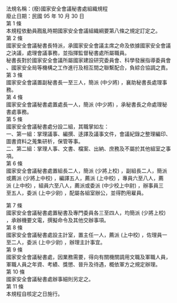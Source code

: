 法規名稱：(廢)國家安全會議秘書處組織規程  
廢止日期：民國 95 年 10 月 30 日  
第 1 條  
本規程依動員戡亂時期國家安全會議組織綱要第八條之規定訂定之。  
第 2 條  
國家安全會議秘書長特派，承國家安全會議主席之命及依據國家安全會議  
之決議，處理會議事務，並指揮監督秘書處所屬職員。  
秘書長對於國家安全會議所屬國家建設研究委員會、科學發展指導委員會  
、國家安全局等機構之工作進行及相互間之聯繫配合，負綜合協調之責。  
第 3 條  
國家安全會議置副秘書長一至三人，簡派 (中少將) ，襄助秘書長處理事  
務。  
第 4 條  
國家安全會議秘書處置處長一人，簡派 (中少將) ，承秘書長之命處理秘  
書處事務。  
第 5 條  
國家安全會議秘書處分設二組，其職掌如左：  
一、第一組：掌理議事、編撰、迻譯及議事文件，會議紀錄之整理編印、  
圖書資料之蒐集研析，保管等事。  
二、第二組：掌理人事、文書、檔案、出納、庶務及不屬於其他組室之事  
項。  
第 6 條  
國家安全會議秘書處置組長二人，簡派 (少將上校) ，副組長二人，簡派  
或薦派 (少將上中校) ，編譯五人，薦派 (上中校) ，專員六至八人，薦  
派 (上中校) ，組員六至八人，薦派或委派 (中少校上中尉) ，辦事員三  
至五人，委派 (上中少尉) ，配屬各組室辦公，並得酌用雇員。  


第 7 條  
國家安全會議秘書處置秘書及專門委員各三至四人，均簡派 (少將上校)  
，承辦機要文電，撰擬命令及其他交辦事項。  
第 8 條  
國家安全會議秘書處設主計室，置主任一人，薦派 (上中校) ，佐理員一  
至二人，委派 (上中少尉) ，辦理主計事宜。  
第 9 條  
國家安全會議秘書處，因業務需要，得向有關機關調用文職及軍職人員，  
軍職人員之年資、考績、獎懲、晉升及待遇，概依軍方之規定辦理。  
第 10 條  
國家安全會議秘書處辦事細則另定之。  
第 11 條  
本規程自核定之日施行。  


